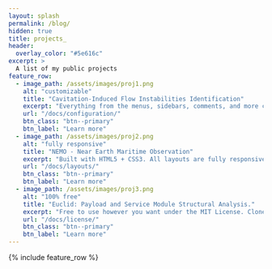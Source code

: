 ```yaml
---
layout: splash
permalink: /blog/
hidden: true
title: projects_
header:
  overlay_color: "#5e616c"
excerpt: >
  A list of my public projects
feature_row:
  - image_path: /assets/images/proj1.png
    alt: "customizable"
    title: "Cavitation-Induced Flow Instabilities Identification"
    excerpt: "Everything from the menus, sidebars, comments, and more can be configured or set with YAML Front Matter."
    url: "/docs/configuration/"
    btn_class: "btn--primary"
    btn_label: "Learn more"
  - image_path: /assets/images/proj2.png
    alt: "fully responsive"
    title: "NEMO - Near Earth Maritime Observation"
    excerpt: "Built with HTML5 + CSS3. All layouts are fully responsive with helpers to augment your content."
    url: "/docs/layouts/"
    btn_class: "btn--primary"
    btn_label: "Learn more"
  - image_path: /assets/images/proj3.png
    alt: "100% free"
    title: "Euclid: Payload and Service Module Structural Analysis."
    excerpt: "Free to use however you want under the MIT License. Clone it, fork it, customize it... whatever!"
    url: "/docs/license/"
    btn_class: "btn--primary"
    btn_label: "Learn more"      
---
```


{% include feature_row %}